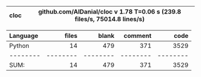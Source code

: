 cloc|github.com/AlDanial/cloc v 1.78  T=0.06 s (239.8 files/s, 75014.8 lines/s)
--- | ---

Language|files|blank|comment|code
:-------|-------:|-------:|-------:|-------:
Python|14|479|371|3529
--------|--------|--------|--------|--------
SUM:|14|479|371|3529
